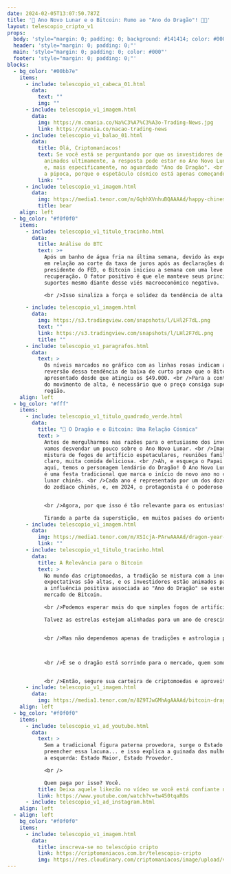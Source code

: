 ```yaml
---
date: 2024-02-05T13:07:50.787Z
title: '🌙 Ano Novo Lunar e o Bitcoin: Rumo ao "Ano do Dragão"! 🐉🚀'
layout: telescopio_cripto_v1
props:
  body: 'style="margin: 0; padding: 0; background: #141414; color: #000"'
  header: 'style="margin: 0; padding: 0;"'
  main: 'style="margin: 0; padding: 0; color: #000"'
  footer: 'style="margin: 0; padding: 0;"'
blocks:
  - bg_color: "#00bb7e"
    items:
      - include: telescopio_v1_cabeca_01.html
        data:
          text: ""
          img: ""
      - include: telescopio_v1_imagem.html
        data:
          img: https://m.cmania.co/Na%C3%A7%C3%A3o-Trading-News.jpg
          link: https://cmania.co/nacao-trading-news
      - include: telescopio_v1_balao_01.html
        data:
          title: Olá, Criptomaníacos!
          text: Se você está se perguntando por que os investidores de Bitcoin estão
            animados ultimamente, a resposta pode estar no Ano Novo Lunar Chinês
            e, mais especificamente, no aguardado "Ano do Dragão". <br />Agarre
            a pipoca, porque o espetáculo cósmico está apenas começando!
          link: ""
      - include: telescopio_v1_imagem.html
        data:
          img: https://media1.tenor.com/m/GqhhXVnhuBQAAAAd/happy-chinese-new-year-gong-xi-fa-cai.gif
          title: bear
    align: left
  - bg_color: "#f0f0f0"
    items:
      - include: telescopio_v1_titulo_tracinho.html
        data:
          title: Análise do BTC
          text: >+
            Após um banho de água fria na última semana, devido às expectativas
            em relação ao corte da taxa de juros após as declarações do
            presidente do FED, o Bitcoin iniciou a semana com uma leve
            recuperação. O fator positivo é que ele manteve seus principais
            suportes mesmo diante desse viés macroeconômico negativo.

            <br />Isso sinaliza a força e solidez da tendência de alta que o Bitcoin está experimentando a médio prazo. Com isso em mente, esperamos uma semana de consolidação nos níveis atuais, até que ocorra um rompimento consistente da região entre $43.150 e $44.700.

      - include: telescopio_v1_imagem.html
        data:
          img: https://s3.tradingview.com/snapshots/l/LHl2F7dL.png
          text: ""
          link: https://s3.tradingview.com/snapshots/l/LHl2F7dL.png
          title: ""
      - include: telescopio_v1_paragrafos.html
        data:
          text: >
            Os níveis marcados no gráfico com as linhas rosas indicam a possível
            reversão dessa tendência de baixa de curto prazo que o Bitcoin tem
            apresentado desde que atingiu os $49.000. <br />Para a continuação
            do movimento de alta, é necessário que o preço consiga superar essa
            região.
    align: left
  - bg_color: "#fff"
    items:
      - include: telescopio_v1_titulo_quadrado_verde.html
        data:
          title: "🐉 O Dragão e o Bitcoin: Uma Relação Cósmica"
          text: >
            Antes de mergulharmos nas razões para o entusiasmo dos investidores,
            vamos desvendar um pouco sobre o Ano Novo Lunar. <br />Imagine uma
            mistura de fogos de artifício espetaculares, reuniões familiares, e,
            claro, muita comida deliciosa. <br />Ah, e esqueça o Papai Noel;
            aqui, temos o personagem lendário do Dragão! O Ano Novo Lunar Chinês
            é uma festa tradicional que marca o início do novo ano no calendário
            lunar chinês. <br />Cada ano é representado por um dos doze animais
            do zodíaco chinês, e, em 2024, o protagonista é o poderoso dragão.


            <br />Agora, por que isso é tão relevante para os entusiastas do Bitcoin? <br />Bem, os investidores muitas vezes associam o Ano Novo Lunar Chinês a uma onda de sorte e prosperidade. E, sejamos honestos, quem não quer um pouco de sorte nos investimentos? <br />Historicamente, alguns anos do zodíaco chinês têm sido acompanhados por tendências de mercado positivas, e o "Ano do Dragão" é especialmente conhecido por trazer boa fortuna.<br />

            Tirando a parte da superstição, em muitos países do oriente, as movimentações e operações do mundo financeiro começam a se intensificar depois desta data. 
      - include: telescopio_v1_imagem.html
        data:
          img: https://media1.tenor.com/m/XSIcjA-PArwAAAAd/dragon-year-chinese-culture.gif
          link: ""
      - include: telescopio_v1_titulo_tracinho.html
        data:
          title: A Relevância para o Bitcoin
          text: >
            No mundo das criptomoedas, a tradição se mistura com a inovação. As
            expectativas são altas, e os investidores estão animados para ver se
            a influência positiva associada ao "Ano do Dragão" se estende ao
            mercado de Bitcoin. 

            <br />Podemos esperar mais do que simples fogos de artifício nos gráficos de preços?

            Talvez as estrelas estejam alinhadas para um ano de crescimento para o Bitcoin.


            <br />Mas não dependemos apenas de tradições e astrologia para pensar assim. Desde o ano passado, uma boa parte dos traders esperam por uma corrida dos touros. Com a proximidade de um novo halving, as possibilidades são reais.



            <br />E se o dragão está sorrindo para o mercado, quem somos nós para discordar? Afinal, é sempre bom ter um amigo dragão na carteira de investimentos!


            <br />Então, segure sua carteira de criptomoedas e aproveite os fogos de artifício do Ano Novo Lunar. Quem sabe seja hora de deixar sua sorte voar tão alto quanto um dragão! 🚀🐉💰
      - include: telescopio_v1_imagem.html
        data:
          img: https://media1.tenor.com/m/8Z9TJwGMhAgAAAAd/bitcoin-dragon.gif
    align: left
  - bg_color: "#f0f0f0"
    items:
      - include: telescopio_v1_ad_youtube.html
        data:
          text: >
            Sem a tradicional figura paterna provedora, surge o Estado para
            preencher essa lacuna... e isso explica a guinada das mulheres para
            a esquerda: Estado Maior, Estado Provedor. 

            <br />

            Quem paga por isso? Você. 
          title: Deixa aquele likezão no vídeo se você está confiante no BTC!
          link: https://www.youtube.com/watch?v=tw450tqaROs
      - include: telescopio_v1_ad_instagram.html
    align: left
  - align: left
    bg_color: "#f0f0f0"
    items:
      - include: telescopio_v1_imagem.html
        data:
          title: inscreva-se no telescópio cripto
          link: https://criptomaniacos.com.br/telescopio-cripto
          img: https://res.cloudinary.com/criptomaniacos/image/upload/v1662133224/telescopio/inscreva-se-telescopio.png
---
```

